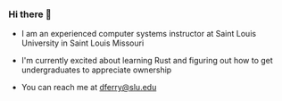 ### Hi there 👋

- I am an experienced computer systems instructor at Saint Louis University in Saint Louis Missouri

- I'm currently excited about learning Rust and figuring out how to get undergraduates to appreciate ownership

- You can reach me at dferry@slu.edu

<!--
**dferry/dferry** is a ✨ _special_ ✨ repository because its `README.md` (this file) appears on your GitHub profile.

Here are some ideas to get you started:

- 🔭 I’m currently working on ...
- 🌱 I’m currently learning ...
- 👯 I’m looking to collaborate on ...
- 🤔 I’m looking for help with ...
- 💬 Ask me about ...
- 📫 How to reach me: ...
- 😄 Pronouns: ...
- ⚡ Fun fact: ...
-->
